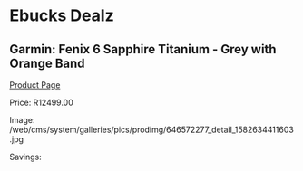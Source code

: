 
# Ebucks Dealz
## Garmin: Fenix 6 Sapphire Titanium - Grey with Orange Band
[Product Page](https://www.ebucks.com/web/shop/productSelected.do?prodId=646572277&catId=872270976)

Price: R12499.00

Image: /web/cms/system/galleries/pics/prodimg/646572277_detail_1582634411603.jpg

Savings: 


	